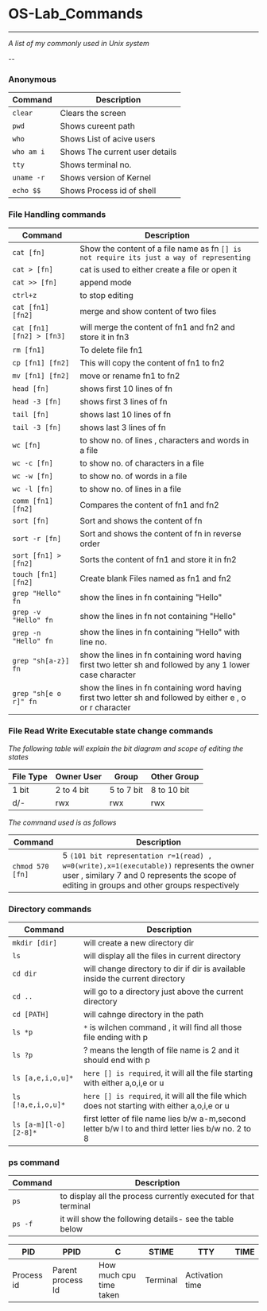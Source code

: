 # OS-Lab_Commands


___
 
_A list of my commonly used in Unix system_
 
--
### Anonymous

| Command | Description |
| ------- | ----------- |
| `clear` | Clears the screen  |
| `pwd` | Shows cureent path |
| `who` | Shows List of acive users |
| `who am i` | Shows The current user details |
| `tty` | Shows terminal no. |
| `uname -r` | Shows version of Kernel |
| `echo $$` | Shows Process id of shell |

 
### File Handling commands
 
| Command | Description |
| ------- | ----------- |
| `cat [fn]` | Show the content of a file name as fn `[] is not require its just a way of representing`|
| `cat > [fn]` | cat is used to either create a file or open it |
| `cat >> [fn]` | append mode |
| `ctrl+z` | to stop editing |
| `cat [fn1] [fn2]` | merge and show content of two files |
| `cat [fn1] [fn2] > [fn3]` | will merge the content of fn1 and fn2 and store it in fn3 |
| `rm [fn1]` | To delete file fn1 |
| `cp [fn1] [fn2]` | This will copy the content of fn1 to fn2 |
| `mv [fn1] [fn2]` | move or rename fn1 to fn2 |
| `head [fn]` | shows first 10 lines of fn |
| `head -3 [fn]` | shows first 3 lines of fn |
| `tail [fn]` | shows last 10 lines of fn |
| `tail -3 [fn]` | shows last 3 lines of fn |
| `wc [fn]` | to show no. of lines , characters and words in a file |
| `wc -c [fn]` | to show no. of characters  in a file |
| `wc -w [fn]` | to show no. of  words in a file |
| `wc -l [fn]` | to show no. of lines in a file |
| `comm [fn1] [fn2]` | Compares the content of fn1 and fn2 |
| `sort [fn]` | Sort and shows the content of fn |
| `sort -r [fn]` | Sort and shows the content of fn in reverse order |
| `sort [fn1] > [fn2]` | Sorts the content of fn1 and store it in fn2 |
| `touch [fn1] [fn2]` | Create blank Files named as fn1 and fn2 |
| `grep "Hello" fn` | show the lines in fn containing "Hello" |
| `grep -v "Hello" fn` | show the lines in fn not containing "Hello" |
| `grep -n "Hello" fn` | show the lines in fn  containing "Hello" with line no. |
| `grep "sh[a-z}] fn` | show the lines in fn  containing word having first two letter sh and followed  by any 1 lower case character |
| `grep "sh[e o r]" fn` | show the lines in fn  containing word having first two letter sh and followed  by either e , o or r character |

### File Read Write Executable state change commands

_The following table will explain the bit diagram and scope of editing the states_


| File Type | Owner User | Group | Other Group |
| --------- | ---------- | ----- | ----------- |
| 1 bit | 2 to 4 bit | 5 to 7 bit | 8 to 10 bit |
| d/- | rwx | rwx | rwx |


_The command used is as follows_

| Command | Description |
| ------- | ----------- |
| `chmod 570 [fn]` | 5 `(101 bit representation r=1(read) , w=0(write),x=1(executable))` represents the owner user , similary 7 and 0 represents the scope of editing in groups and other groups respectively |
 
 
### Directory commands
 
| Command | Description |
| ------- | ----------- |
| `mkdir [dir]` | will create a new directory dir |
| `ls` | will display all the files in current directory |
| `cd dir` | will change directory to dir if dir is available inside the current directory |
| `cd ..` | will go to a directory just above the current directory |
| `cd [PATH]` | will cahnge directory in the path |
| `ls *p` | `*` is wilchen command , it will find all those file ending with p |
| `ls ?p` | ? means the length of file name is 2 and it should end with p |
| `ls [a,e,i,o,u]*` | `here [] is required`, it will all the file starting with either a,o,i,e or u |
| `ls [!a,e,i,o,u]*` | `here [] is required`, it will all the file which does not starting with either a,o,i,e or u |
| `ls [a-m][l-o][2-8]*` | first letter of file name lies b/w a-m,second letter b/w l to and third letter lies b/w no. 2 to 8 |


###  ps command

| Command | Description |
| ------- | ----------- |
| `ps` | to display all the process currently executed for that terminal |
| `ps -f` | it will show the following details- see the table below |


| PID | PPID | C | STIME | TTY | TIME |
| --- | ---- | - | ----- | --- | ---- |
| Process id | Parent process Id | How much cpu time taken | Terminal | Activation time |